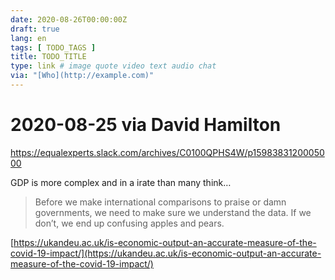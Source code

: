```yaml
---
date: 2020-08-26T00:00:00Z
draft: true
lang: en
tags: [ TODO_TAGS ]
title: TODO_TITLE
type: link # image quote video text audio chat
via: "[Who](http://example.com)"
---
```



# 2020-08-25 via David Hamilton
https://equalexperts.slack.com/archives/C0100QPHS4W/p1598383120005000

GDP is more complex and in a irate than many think…

> Before we make international comparisons to praise or damn governments, we need to make sure we understand the data. If we don’t, we end up confusing apples and pears.

[https://ukandeu.ac.uk/is-economic-output-an-accurate-measure-of-the-covid-19-impact/](https://ukandeu.ac.uk/is-economic-output-an-accurate-measure-of-the-covid-19-impact/)

